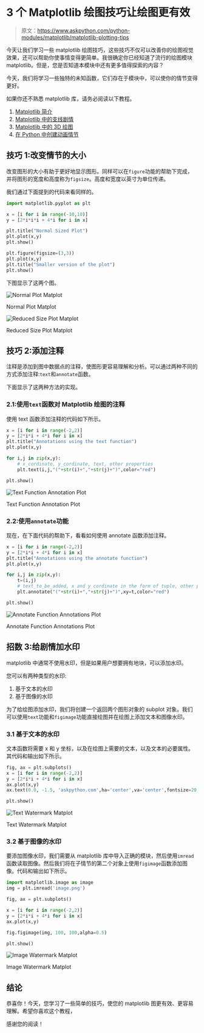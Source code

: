 # 3 个 Matplotlib 绘图技巧让绘图更有效

> 原文：<https://www.askpython.com/python-modules/matplotlib/matplotlib-plotting-tips>

今天让我们学习一些 matplotlib 绘图技巧，这些技巧不仅可以改善你的绘图视觉效果，还可以帮助你使事情变得更简单。我很确定你已经知道了流行的绘图模块 matplotlib。但是，您是否知道本模块中还有更多值得探索的内容？

今天，我们将学习一些独特的未知函数，它们存在于模块中，可以使你的情节变得更好。

如果你还不熟悉 matplotlib 库，请务必阅读以下教程。

1.  [Matplotlib 简介](https://www.askpython.com/python-modules/matplotlib/python-matplotlib)
2.  [Matplotlib 中的支线剧情](https://www.askpython.com/python-modules/matplotlib/matplotlib-subplots)
3.  [Matplotlib 中的 3D 绘图](https://www.askpython.com/python-modules/matplotlib/3-dimensional-plots-in-python)
4.  [在 Python 中创建动画情节](https://www.askpython.com/python-modules/matplotlib/animated-plots)

## 技巧 1:改变情节的大小

改变图形的大小有助于更好地显示图形。同样可以在`figure`功能的帮助下完成，并将图形的宽度和高度称为`figsize`。高度和宽度以英寸为单位传递。

我们通过下面提到的代码来看同样的。

```py
import matplotlib.pyplot as plt

x = [i for i in range(-10,10)]
y = [2*i*i*i + 4*i for i in x]

plt.title("Normal Sized Plot")
plt.plot(x,y)
plt.show()

plt.figure(figsize=(3,3))
plt.plot(x,y)
plt.title("Smaller version of the plot")
plt.show()

```

下图显示了这两个图。

![Normal Plot Matplot](img/87064298f71a8d02277ac0370d34f66f.png)

Normal Plot Matplot

![Reduced Size Plot Matplot](img/f99e294c0f23d684d5e940a68250d418.png)

Reduced Size Plot Matplot

## 技巧 2:添加注释

注释是添加到图中数据点的注释，使图形更容易理解和分析。可以通过两种不同的方式添加注释:`text`和`annotate`函数。

下面显示了这两种方法的实现。

### 2.1:使用`text`函数对 Matplotlib 绘图的注释

使用 text 函数添加注释的代码如下所示。

```py
x = [i for i in range(-2,2)]
y = [2*i*i + 4*i for i in x]
plt.title("Annotations using the text function")
plt.plot(x,y)

for i,j in zip(x,y):
    # x_cordinate, y_cordinate, text, other properties
    plt.text(i,j,"("+str(i)+","+str(j)+")",color="red")

plt.show()

```

![Text Function Annotation Plot](img/e04933da3909bc6dc853abc79c99b081.png)

Text Function Annotation Plot

### 2.2:使用`annotate`功能

现在，在下面代码的帮助下，看看如何使用 annotate 函数添加注释。

```py
x = [i for i in range(-2,2)]
y = [2*i*i + 4*i for i in x]
plt.title("Annotations using the annotate function")
plt.plot(x,y)

for i,j in zip(x,y):
    t=(i,j)
    # text_to_be_added, x and y cordinate in the form of tuple, other properties
    plt.annotate("("+str(i)+","+str(j)+")",xy=t,color="red")

plt.show()

```

![Annotate Function Annotations Plot](img/908237b190cf09a039437978f7d3dc53.png)

Annotate Function Annotations Plot

## 招数 3:给剧情加水印

matplotlib 中通常不使用水印，但是如果用户想要拥有地块，可以添加水印。

您可以有两种类型的水印:

1.  基于文本的水印
2.  基于图像的水印

为了给绘图添加水印，我们将创建一个返回两个图形对象的 subplot 对象。我们可以使用`text`功能和`figimage`功能直接绘图并在绘图上添加文本和图像水印。

### 3.1 基于文本的水印

文本函数将需要 x 和 y 坐标，以及在绘图上需要的文本，以及文本的必要属性。其代码和输出如下所示。

```py
fig, ax = plt.subplots()
x = [i for i in range(-2,2)]
y = [2*i*i + 4*i for i in x]
ax.plot(x,y)
ax.text(0.0, -1.5, 'askpython.com',ha='center',va='center',fontsize=20,alpha=0.5)

plt.show()

```

![Text Watermark Matplot](img/b182733788115024ecfcd167995df9ae.png)

Text Watermark Matplot

### 3.2 基于图像的水印

要添加图像水印，我们需要从 matplotlib 库中导入正确的模块，然后使用`imread`函数读取图像。然后我们将在子情节的第二个对象上使用`figimage`函数添加图像。代码和输出如下所示。

```py
import matplotlib.image as image
img = plt.imread('image.png')

fig, ax = plt.subplots()

x = [i for i in range(-2,2)]
y = [2*i*i + 4*i for i in x]
ax.plot(x,y)

fig.figimage(img, 100, 100,alpha=0.5)

plt.show()

```

![Image Watermark Matplot](img/2514a09cffc0419c1eb2f86fbe5d54f5.png)

Image Watermark Matplot

## 结论

恭喜你！今天，您学习了一些简单的技巧，使您的 matplotlib 图更有效、更容易理解。希望你喜欢这个教程，

感谢您的阅读！